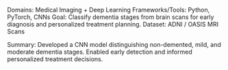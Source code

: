 Domains: Medical Imaging + Deep Learning
Frameworks/Tools: Python, PyTorch, CNNs
Goal: Classify dementia stages from brain scans for early diagnosis and personalized treatment planning.
Dataset: ADNI / OASIS MRI Scans

Summary: Developed a CNN model distinguishing non-demented, mild, and moderate dementia stages. Enabled early detection and informed personalized treatment decisions.
